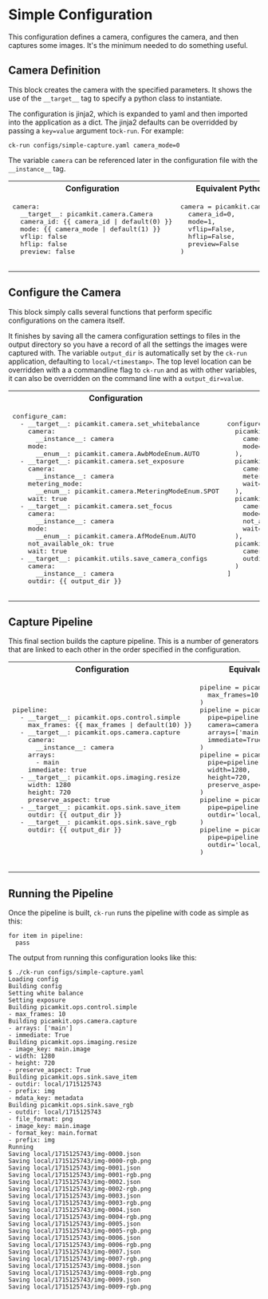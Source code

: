 # Simple Configuration

This configuration defines a camera, configures the camera, and then captures some images. It's 
the minimum needed to do something useful.

## Camera Definition

This block creates the camera with the specified parameters. It shows the use of the `__target__` tag
to specify a python class to instantiate. 

The configuration is jinja2, which is expanded to yaml and then imported into the application as 
a dict. The jinja2 defaults can be overridded by passing a `key=value` argument to`ck-run`. For example:

    ck-run configs/simple-capture.yaml camera_mode=0

The variable `camera` can be referenced later in the configuration file with the `__instance__` tag.

<table>
  <tr>
    <th>Configuration</th>
    <th>Equivalent Python Code</th>
  </tr>
  <tr>
    <td><pre>
camera:
  __target__: picamkit.camera.Camera
  camera_id: {{ camera_id | default(0) }}
  mode: {{ camera_mode | default(1) }}
  vflip: false
  hflip: false
  preview: false
    </pre></td>
    <td><pre>
camera = picamkit.camera.Camera(
  camera_id=0,
  mode=1,
  vflip=False,
  hflip=False,
  preview=False
)
    </pre></td>
  </tr>
</table>


## Configure the Camera

This block simply calls several functions that perform specific configurations on the
camera itself. 

It finishes by saving all the camera configuration settings to files in the output directory 
so you have a record of all the settings the images were captured with. The variable
`output_dir` is automatically set by the `ck-run` application, defaulting to `local/<timestamp>`. 
The top level location can be overridden with a a commandline flag to `ck-run` and as with other 
variables, it can also be overridden on the command line with a `output_dir=value`.

<table>
  <tr>
    <th>Configuration</th>
    <th>Equivalent Python Code</th>
  </tr>
  <tr>
    <td><pre>
configure_cam:
  - __target__: picamkit.camera.set_whitebalance
    camera:
      __instance__: camera
    mode:
      __enum__: picamkit.camera.AwbModeEnum.AUTO
  - __target__: picamkit.camera.set_exposure
    camera:
      __instance__: camera
    metering_mode:
      __enum__: picamkit.camera.MeteringModeEnum.SPOT
    wait: true
  - __target__: picamkit.camera.set_focus
    camera:
      __instance__: camera
    mode:
      __enum__: picamkit.camera.AfModeEnum.AUTO
    not_available_ok: true
    wait: true
  - __target__: picamkit.utils.save_camera_configs
    camera:
      __instance__: camera
    outdir: {{ output_dir }}
    </pre></td>
    <td><pre>
configure_cam = [
  picamkit.camera.set_whitebalance(
    camera=camera,
    mode=picamkit.camera.AwbModeEnum.AUTO
  ),
  picamkit.camera.set_exposure(
    camera=camera,
    metering_mode=picamkit.camera.MeteringModeEnum.SPOT,
    wait=True
  ),
  picamkit.camera.set_focus(
    camera=camera,
    mode=picamkit.camera.AfModeEnum.AUTO,
    not_available_ok=True,
    wait=True
  ),
  picamkit.utils.save_camera_configs(
    camera=camera,
    outdir='local/1715125743'
  )
]
    </pre></td>
  </tr>
</table>


## Capture Pipeline

This final section builds the capture pipeline. This is a number of generators that are linked 
to each other in the order specified in the configuration.

<table>
  <tr>
    <th>Configuration</th>
    <th>Equivalent Python Code</th>
  </tr>
  <tr>
    <td><pre>
pipeline:
  - __target__: picamkit.ops.control.simple
    max_frames: {{ max_frames | default(10) }}
  - __target__: picamkit.ops.camera.capture
    camera:
      __instance__: camera
    arrays:
      - main
    immediate: true
  - __target__: picamkit.ops.imaging.resize
    width: 1280
    height: 720
    preserve_aspect: true
  - __target__: picamkit.ops.sink.save_item
    outdir: {{ output_dir }}
  - __target__: picamkit.ops.sink.save_rgb
    outdir: {{ output_dir }}
    </pre></td>
    <td><pre>
pipeline = picamkit.ops.control.simple(
  max_frames=10
)
pipeline = picamkit.ops.camera.capture(
  pipe=pipeline, 
  camera=camera, 
  arrays=['main], 
  immediate=True
)
pipeline = picamkit.ops.imaging.resize(
  pipe=pipeline,
  width=1280,
  height=720,
  preserve_aspect=True
)
pipeline = picamkit.ops.sink.save_item(
  pipe=pipeline,
  outdir='local/1715125743'
)
pipeline = picamkit.ops.sink.save_rgb(
  pipe=pipeline,
  outdir='local/1715125743'
)
    </pre></td>
  </tr>
</table>

## Running the Pipeline

Once the pipeline is built, `ck-run` runs the pipeline with code as simple as this:

    for item in pipeline:
      pass

The output from running this configuration looks like this:

    $ ./ck-run configs/simple-capture.yaml 
    Loading config
    Building config
    Setting white balance
    Setting exposure
    Building picamkit.ops.control.simple
    - max_frames: 10
    Building picamkit.ops.camera.capture
    - arrays: ['main']
    - immediate: True
    Building picamkit.ops.imaging.resize
    - image_key: main.image
    - width: 1280
    - height: 720
    - preserve_aspect: True
    Building picamkit.ops.sink.save_item
    - outdir: local/1715125743
    - prefix: img
    - mdata_key: metadata
    Building picamkit.ops.sink.save_rgb
    - outdir: local/1715125743
    - file_format: png
    - image_key: main.image
    - format_key: main.format
    - prefix: img
    Running
    Saving local/1715125743/img-0000.json
    Saving local/1715125743/img-0000-rgb.png
    Saving local/1715125743/img-0001.json
    Saving local/1715125743/img-0001-rgb.png
    Saving local/1715125743/img-0002.json
    Saving local/1715125743/img-0002-rgb.png
    Saving local/1715125743/img-0003.json
    Saving local/1715125743/img-0003-rgb.png
    Saving local/1715125743/img-0004.json
    Saving local/1715125743/img-0004-rgb.png
    Saving local/1715125743/img-0005.json
    Saving local/1715125743/img-0005-rgb.png
    Saving local/1715125743/img-0006.json
    Saving local/1715125743/img-0006-rgb.png
    Saving local/1715125743/img-0007.json
    Saving local/1715125743/img-0007-rgb.png
    Saving local/1715125743/img-0008.json
    Saving local/1715125743/img-0008-rgb.png
    Saving local/1715125743/img-0009.json
    Saving local/1715125743/img-0009-rgb.png

